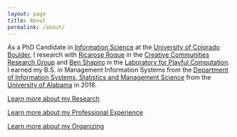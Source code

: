 ```yaml
---
layout: page
title: About
permalink: /about/
---
```


As a PhD Candidate in [Information Science](https://www.colorado.edu/cmci/infoscience) at the [University of Colorado Boulder](https://www.colorado.edu), I research with [Ricarose Roque](https://www.ricarose.com/) in the [Creative Communities Research Group](https://www.creativecommunities.group/) and [Ben Shapiro](https://benshapi.ro/) in the [Laboratory for Playful Computation](https://www.playfulcomputation.group/). I earned my B.S. in Management Information Systems from the [Department of Information Systems, Statistics and Management Science](https://catalog.ua.edu/undergraduate/commerce-business-administration/information-systems-statistics-management-science/) from the [University of Alabama](https://www.ua.edu/) in 2018.

[Learn more about my Research](/research)

[Learn more about my Professional Experience](/work)

[Learn more about my Organizing](/organizing)

